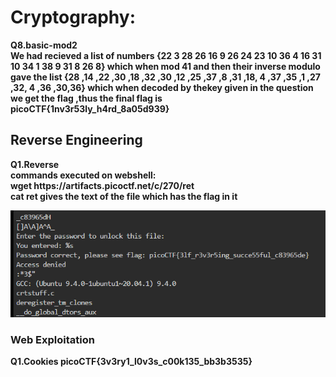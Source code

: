 <h1><b>Cryptography:<br></h1>











<b>Q8.basic-mod2<br></b>
We had recieved a list of numbers {22 3  28 26 16 9   26 24 23 10 36 4  16 31 10 34 1 38 9  31 8  26  8} which when mod 41 and then their inverse modulo gave the list {28 ,14 ,22 ,30 ,18 ,32  ,30 ,12 ,25 ,37 ,8  ,31 ,18, 4  ,37 ,35 ,1 ,27 ,32, 4  ,36 ,30,36} which when decoded by thekey given in the question we get the flag ,thus the final flag is <br><b>
picoCTF{1nv3r53ly_h4rd_8a05d939}<b>



<h2><b>Reverse Engineering</b></h2>
<b>Q1.Reverse</b><br>
commands executed on webshell:<br>
wget https://artifacts.picoctf.net/c/270/ret<br>
cat ret gives the text of the file which has the flag in it<br>


![Alt text](reverse-1.png)


<h3><b>Web Exploitation</b></h3>
Q1.Cookies
picoCTF{3v3ry1_l0v3s_c00k135_bb3b3535}